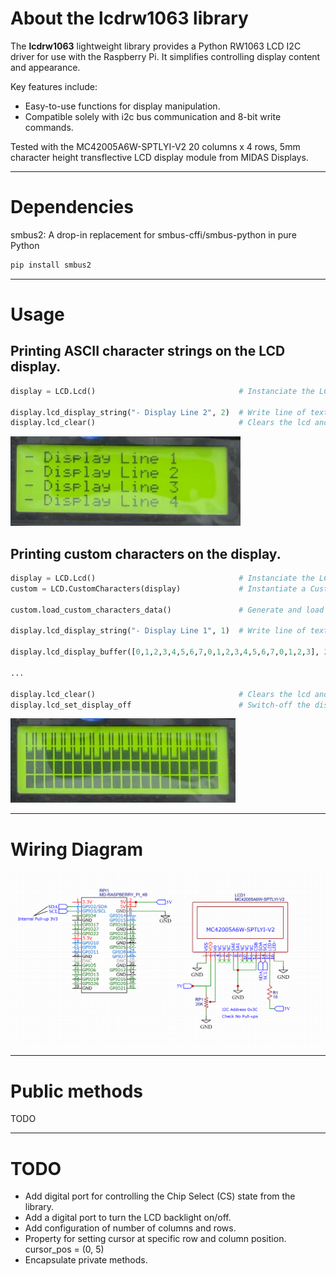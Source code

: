 # About the lcdrw1063 library

The **lcdrw1063** lightweight library provides a Python RW1063 LCD I2C driver for use with the Raspberry Pi. It simplifies controlling display content and appearance.

Key features include:
- Easy-to-use functions for display manipulation.
- Compatible solely with i2c bus communication and 8-bit write commands.

Tested with the MC42005A6W-SPTLYI-V2 20 columns x 4 rows, 5mm character height transflective LCD display module from MIDAS Displays.

---

# Dependencies

smbus2: A drop-in replacement for smbus-cffi/smbus-python in pure Python

```bash
pip install smbus2
```
---

# Usage

## Printing ASCII character strings on the LCD display.

```python
display = LCD.Lcd()                                # Instanciate the LCD driver

display.lcd_display_string("- Display Line 2", 2)  # Write line of text to the second line of the display
display.lcd_clear()                                # Clears the lcd and sets cursor to home.
```

![ASCII Chars with the lcdrw1063 Paython library](docs/ASCIIChars.png)

## Printing custom characters on the display.

```python
display = LCD.Lcd()                                # Instanciate the LCD driver
custom = LCD.CustomCharacters(display)             # Instantiate a CustomCharacteres generator

custom.load_custom_characters_data()               # Generate and load default custom characters from the controller

display.lcd_display_string("- Display Line 1", 1)  # Write line of text to the first line of display

display.lcd_display_buffer([0,1,2,3,4,5,6,7,0,1,2,3,4,5,6,7,0,1,2,3], 2) # Print a sequence of custom chars on line 2
                         
...

display.lcd_clear()                                # Clears the lcd and sets cursor to home.
display.lcd_set_display_off                        # Switch-off the display. Doesn't affect to backlight
```

![Custom Chars with the lcdrw1063 Paython library](docs/CustomChars.png)

---

# Wiring Diagram

![MIDAS Display to Raspberry Pi 4 wiring Diagram](docs/MIDASDisplayRPiWiring.png)

---

# Public methods

TODO

---

# TODO

* Add digital port for controlling the Chip Select (CS) state from the library.
* Add a digital port to turn the LCD backlight on/off.
* Add configuration of number of columns and rows.
* Property for setting cursor at specific row and column position. cursor_pos = (0, 5)
* Encapsulate private methods.
